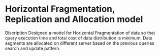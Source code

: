 # Horizontal Fragmentation, Replication and Allocation model

Discription 
Designed a model for Horizontal Fragmentation of data so that query execution time and total cost of data distribution is minimum. Data segments are allocated on different server based on the previous queries search and update pattern.


